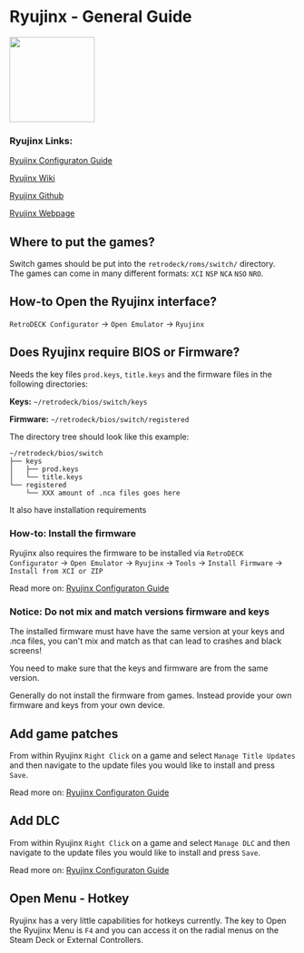 # Ryujinx - General Guide

<img src="../../../wiki_images/logos/ryujinx-logo.svg" width="150">

### Ryujinx Links:

[Ryujinx Configuraton Guide](https://github.com/Ryujinx/Ryujinx/wiki/Ryujinx-Setup-&-Configuration-Guide)

[Ryujinx Wiki](https://github.com/Ryujinx/Ryujinx/wiki)

[Ryujinx Github](https://github.com/Ryujinx/Ryujinx)

[Ryujinx Webpage](https://ryujinx.org/)


## Where to put the games?
Switch games should be put into the `retrodeck/roms/switch/` directory.<br>
The games can come in many different formats: `XCI` `NSP` `NCA` `NSO` `NRO`.

## How-to Open the Ryujinx interface?

`RetroDECK Configurator` ->  `Open Emulator` -> `Ryujinx`

## Does Ryujinx require BIOS or Firmware?

Needs the key files `prod.keys`, `title.keys` and the firmware files in the following directories:

**Keys:** `~/retrodeck/bios/switch/keys`

**Firmware:** `~/retrodeck/bios/switch/registered`

The directory tree should look like this example:
```
~/retrodeck/bios/switch
├── keys
│   ├── prod.keys
│   └── title.keys
└── registered
    └── XXX amount of .nca files goes here
```

It also have installation requirements

### How-to: Install the firmware

Ryujinx also requires the firmware to be installed via `RetroDECK Configurator` ->  `Open Emulator` -> `Ryujinx` ->  `Tools` -> `Install Firmware` -> `Install from XCI or ZIP`

Read more on: [Ryujinx Configuraton Guide](https://github.com/Ryujinx/Ryujinx/wiki/Ryujinx-Setup-&-Configuration-Guide)

### Notice: Do not mix and match versions firmware and keys

The installed firmware must have have the same version at your keys and .nca files, you can't mix and match as that can lead to crashes and black screens!

You need to make sure that the keys and firmware are from the same version.

Generally do not install the firmware from games. Instead provide your own firmware and keys from your own device.

## Add game patches

From within Ryujinx `Right Click` on a game and select `Manage Title Updates` and then navigate to the update files you would like to install and press `Save`.

Read more on: [Ryujinx Configuraton Guide](https://github.com/Ryujinx/Ryujinx/wiki/Ryujinx-Setup-&-Configuration-Guide)


## Add DLC

From within Ryujinx `Right Click` on a game and select `Manage DLC` and then navigate to the update files you would like to install and press `Save`.

Read more on: [Ryujinx Configuraton Guide](https://github.com/Ryujinx/Ryujinx/wiki/Ryujinx-Setup-&-Configuration-Guide)


## Open Menu - Hotkey

Ryujinx has a very little capabilities for hotkeys currently. The key to Open the Ryujinx Menu is `F4` and you can access it on the radial menus on the Steam Deck or External Controllers.
